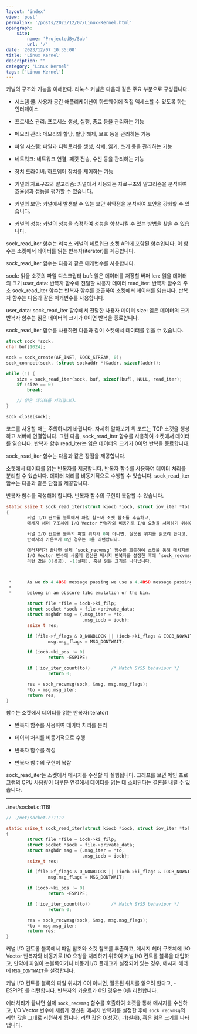 ```yaml
---
layout: 'index'
view: 'post'
permalink: '/posts/2023/12/07/Linux-Kernel.html'
opengraph:
    site:
        name: 'ProjectedBy/Sub'
        url: '/'
date: '2023/12/07 10:35:00'
title: 'Linux Kernel'
description: ""
category: 'Linux Kernel'
tags: ['Linux Kernel']
---
```


커널의 구조와 기능을 이해한다. 리눅스 커널은 다음과 같은 주요 부분으로 구성됩니다.

- 시스템 콜: 사용자 공간 애플리케이션이 하드웨어에 직접 액세스할 수 있도록 하는 인터페이스
- 프로세스 관리: 프로세스 생성, 실행, 종료 등을 관리하는 기능
- 메모리 관리: 메모리의 할당, 할당 해제, 보호 등을 관리하는 기능
- 파일 시스템: 파일과 디렉토리를 생성, 삭제, 읽기, 쓰기 등을 관리하는 기능
- 네트워크: 네트워크 연결, 패킷 전송, 수신 등을 관리하는 기능
- 장치 드라이버: 하드웨어 장치를 제어하는 기능

- 커널의 자료구조와 알고리즘: 커널에서 사용되는 자료구조와 알고리즘을 분석하여 효율성과 성능을 평가할 수 있습니다.
- 커널의 보안: 커널에서 발생할 수 있는 보안 취약점을 분석하여 보안을 강화할 수 있습니다.
- 커널의 성능: 커널의 성능을 측정하여 성능을 향상시킬 수 있는 방법을 찾을 수 있습니다.



sock_read_iter 함수는 리눅스 커널의 네트워크 소켓 API에 포함된 함수입니다. 이 함수는 소켓에서 데이터를 읽는 반복자(iterator)를 제공합니다.

sock_read_iter 함수는 다음과 같은 매개변수를 사용합니다.

sock: 읽을 소켓의 파일 디스크립터
buf: 읽은 데이터를 저장할 버퍼
len: 읽을 데이터의 크기
user_data: 반복자 함수에 전달할 사용자 데이터
read_iter: 반복자 함수의 주소
sock_read_iter 함수는 반복자 함수를 호출하여 소켓에서 데이터를 읽습니다. 반복자 함수는 다음과 같은 매개변수를 사용합니다.

user_data: sock_read_iter 함수에서 전달한 사용자 데이터
size: 읽은 데이터의 크기
반복자 함수는 읽은 데이터의 크기가 0이면 반복을 종료합니다.

sock_read_iter 함수를 사용하면 다음과 같이 소켓에서 데이터를 읽을 수 있습니다.

```c
struct sock *sock;
char buf[1024];

sock = sock_create(AF_INET, SOCK_STREAM, 0);
sock_connect(sock, (struct sockaddr *)&addr, sizeof(addr));

while (1) {
    size = sock_read_iter(sock, buf, sizeof(buf), NULL, read_iter);
    if (size == 0)
        break;

    // 읽은 데이터를 처리합니다.
}

sock_close(sock);
```

코드를 사용할 때는 주의하시기 바랍니다. 자세히 알아보기
위 코드는 TCP 소켓을 생성하고 서버에 연결합니다. 그런 다음, sock_read_iter 함수를 사용하여 소켓에서 데이터를 읽습니다. 반복자 함수 read_iter는 읽은 데이터의 크기가 0이면 반복을 종료합니다.

sock_read_iter 함수는 다음과 같은 장점을 제공합니다.

소켓에서 데이터를 읽는 반복자를 제공합니다.
반복자 함수를 사용하여 데이터 처리를 분리할 수 있습니다.
데이터 처리를 비동기적으로 수행할 수 있습니다.
sock_read_iter 함수는 다음과 같은 단점을 제공합니다.

반복자 함수를 작성해야 합니다.
반복자 함수의 구현이 복잡할 수 있습니다.

```c
static ssize_t sock_read_iter(struct kiocb *iocb, struct iov_iter *to)
{
        커널 I/O 컨트롤 블록에서 파일 참조와 소켓 참조를 추출하고,
        메세지 헤더 구조체에 I/O Vector 반복자와 비동기로 I/O 요청을 처리하기 위하여 커널 I/O 컨트롤 블록을 대입하고, 만약에 파일이 논블록이거나 비동기 I/O 플래그가 설정되어 있는 경우, 메시지 헤더에 `MSG_DONTWAIT`을 설정합니다.
        
        커널 I/O 컨트롤 블록의 파일 위치가 0이 아니면, 잘못된 위치를 읽으려 한다고, -ESPIPE 를 리턴합니다.
        반복자의 카운트가 0인 경우는 0을 리턴합니다.

        에러처리가 끝나면 실제 `sock_recvmsg` 함수를 호출하여 소켓을 통해 메시지를 수신하고,
        I/O Vector 변수에 새롭게 갱신된 메시지 반복자를 설정한 후에 `sock_recvmsg`의 리턴 값을 그대로 리턴하게 됩니다.
        리턴 값은 0(성공), -1(실패), 혹은 읽은 크기를 나타냅니다. 



 *      As we do 4.4BSD message passing we use a 4.4BSD message passing system, not 4.3. Thus msg_accrights(len) are now missing. They belong in an obscure libc emulation or the bin.
 *      
 *      belong in an obscure libc emulation or the bin.

        struct file *file = iocb->ki_filp;
        struct socket *sock = file->private_data;
        struct msghdr msg = {.msg_iter = *to,
                             .msg_iocb = iocb};
        ssize_t res;

        if (file->f_flags & O_NONBLOCK || (iocb->ki_flags & IOCB_NOWAIT))
                msg.msg_flags = MSG_DONTWAIT;

        if (iocb->ki_pos != 0)
                return -ESPIPE;

        if (!iov_iter_count(to))        /* Match SYS5 behaviour */
                return 0;

        res = sock_recvmsg(sock, &msg, msg.msg_flags);
        *to = msg.msg_iter;
        return res;
}
```

함수는 소켓에서 데이터를 읽는 반복자(iterator)

- 반복자 함수를 사용하여 데이터 처리를 분리
- 데이터 처리를 비동기적으로 수행

- 반복자 함수를 작성
- 반복자 함수의 구현이 복잡

sock_read_iter는 소켓에서 메시지를 수신할 때 실행됩니다.
그래프를 보면 메인 프로그램의 CPU 사용량이 대부분 연결에서 데이터를 읽는 데 소비된다는 결론을 내릴 수 있습니다.



----

./net/socket.c:1119

```c
// ./net/socket.c:1119

static ssize_t sock_read_iter(struct kiocb *iocb, struct iov_iter *to)
{
        struct file *file = iocb->ki_filp;
        struct socket *sock = file->private_data;
        struct msghdr msg = {.msg_iter = *to,
                             .msg_iocb = iocb};
        ssize_t res;

        if (file->f_flags & O_NONBLOCK || (iocb->ki_flags & IOCB_NOWAIT))
                msg.msg_flags = MSG_DONTWAIT;

        if (iocb->ki_pos != 0)
                return -ESPIPE;

        if (!iov_iter_count(to))        /* Match SYS5 behaviour */
                return 0;

        res = sock_recvmsg(sock, &msg, msg.msg_flags);
        *to = msg.msg_iter;
        return res;
}
```

커널 I/O 컨트롤 블록에서 파일 참조와 소켓 참조를 추출하고,
메세지 헤더 구조체에 I/O Vector 반복자와 비동기로 I/O 요청을 처리하기 위하여 커널 I/O 컨트롤 블록을 대입하고, 만약에 파일이 논블록이거나 비동기 I/O 플래그가 설정되어 있는 경우, 메시지 헤더에 `MSG_DONTWAIT`을 설정합니다.

커널 I/O 컨트롤 블록의 파일 위치가 0이 아니면, 잘못된 위치를 읽으려 한다고, -ESPIPE 를 리턴합니다.
반복자의 카운트가 0인 경우는 0을 리턴합니다.

에러처리가 끝나면 실제 `sock_recvmsg` 함수를 호출하여 소켓을 통해 메시지를 수신하고,
I/O Vector 변수에 새롭게 갱신된 메시지 반복자를 설정한 후에 `sock_recvmsg`의 리턴 값을 그대로 리턴하게 됩니다.
리턴 값은 0(성공), -1(실패), 혹은 읽은 크기를 나타냅니다.